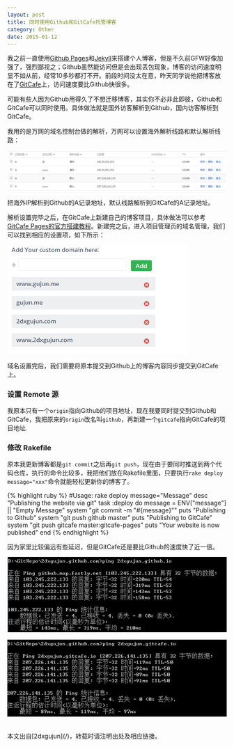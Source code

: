 ```yaml
---
layout: post
title: 同时使用Github和GitCafe托管博客
category: Other
date: 2015-01-12
---
```


我之前一直使用[Github Pages](https://pages.github.com/)和[Jekyll](http://jekyllrb.com/)来搭建个人博客，但是不久前GFW好像加强了，强烈鄙视之；Github虽然能访问但是会出现丢包现象，博客的访问速度明显不如从前，经常10多秒都打不开。前段时间没太在意，昨天同学说他把博客放在了[GitCafe](https://gitcafe.com/)上，访问速度要比Github快很多。

可能有些人因为Github用得久了不想迁移博客，其实你不必非此即彼，Github和GitCafe可以同时使用。具体做法就是国外访客解析到Github，国内访客解析到GitCafe。

<!-- more -->

我用的是万网的域名控制台做的解析，万网可以设置海外解析线路和默认解析线路：

![DNS](/media/2015/1/12/dns.png)

把海外IP解析到Github的A记录地址，默认线路解析到GitCafe的A记录地址。

解析设置完毕之后，在GitCafe上新建自己的博客项目，具体做法可以参考[GitCafe Pages的官方搭建教程](http://blog.gitcafe.com/?p=116)。新建完之后，进入项目管理页的域名管理，我们可以找到相应的设置项，如下所示：

![Custom Domain](/media/2015/1/12/domain.png)

域名设置完后，我们需要将原本提交到Github上的博客内容同步提交到GitCafe上。

### 设置 Remote 源

我原本只有一个`origin`指向Github的项目地址，现在我要同时提交到Github和GitCafe，我把原来的`origin`改名叫`github`，再新建一个`gitcafe`指向GitCafe的项目地址.

### 修改 Rakefile

原本我更新博客都是`git commit`之后再`git push`，现在由于要同时推送到两个代码仓库，执行的命令比较多，我把他们放在Rakefile里面，只要执行`rake deploy message="xxx"`命令就能轻松更新你的博客了。

{% highlight ruby %}
#Usage: rake deploy message="Message"
desc "Publishing the website via git"
task :deploy do
  message = ENV["message"] || "Empty Message"
  system "git commit -m \"#{message}\""
  puts "Publishing to Github"
  system "git push github master"
  puts "Publishing to GitCafe"
  system "git push gitcafe master:gitcafe-pages"
  puts "Your website is now published"
end
{% endhighlight %}

因为家里比较偏远有些延迟，但是GitCafe还是要比Github的速度快了近一倍。

![Ping Github](/media/2015/1/12/ping_github.png)
 
![Ping GitCafe](/media/2015/1/12/ping_gitcafe.png)

<br/>
本文出自[2dxgujun](/)，转载时请注明出处及相应链接。